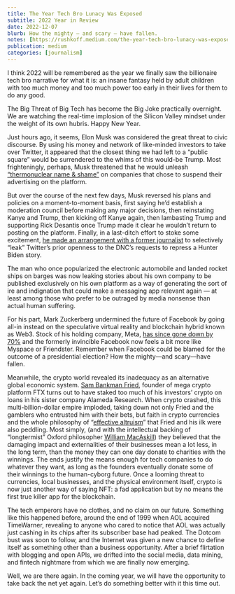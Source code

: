 ```yaml
---
title: The Year Tech Bro Lunacy Was Exposed
subtitle: 2022 Year in Review
date: 2022-12-07
blurb: How the mighty — and scary — have fallen.
notes: [https://rushkoff.medium.com/the-year-tech-bro-lunacy-was-exposed-fe220426397b](https://rushkoff.medium.com/the-year-tech-bro-lunacy-was-exposed-fe220426397b "https://rushkoff.medium.com/the-year-tech-bro-lunacy-was-exposed-fe220426397b")
publication: medium
categories: [journalism]
---
```


I think 2022 will be remembered as the year we finally saw the billionaire tech bro narrative for what it is: an insane fantasy held by adult children with too much money and too much power too early in their lives for them to do any good.

The Big Threat of Big Tech has become the Big Joke practically overnight. We are watching the real-time implosion of the Silicon Valley mindset under the weight of its own hubris. Happy New Year.

Just hours ago, it seems, Elon Musk was considered the great threat to civic discourse. By using his money and network of like-minded investors to take over Twitter, it appeared that the closest thing we had left to a “public square” would be surrendered to the whims of this would-be Trump. Most frighteningly, perhaps, Musk threatened that he would unleash [“thermonuclear name & shame”](https://www.fastcompany.com/90809125/elon-musk-thermonuclear-twitter-advertisers) on companies that chose to suspend their advertising on the platform.

But over the course of the next few days, Musk reversed his plans and policies on a moment-to-moment basis, first saying he’d establish a moderation council before making any major decisions, then reinstating Kanye and Trump, then kicking off Kanye again, then lambasting Trump and supporting Rick Desantis once Trump made it clear he wouldn’t return to posting on the platform. Finally, in a last-ditch effort to stoke some excitement, [he made an arrangement with a former journalist](https://gizmodo.com/twitter-files-hunter-biden-elon-musk-taibbi-explained-1849851303) to selectively “leak” Twitter’s prior openness to the DNC’s requests to repress a Hunter Biden story.

The man who once popularized the electronic automobile and landed rocket ships on barges was now leaking stories about his own company to be published exclusively on his own platform as a way of generating the sort of ire and indignation that could make a messaging app relevant again — at least among those who prefer to be outraged by media nonsense than actual human suffering.

For his part, Mark Zuckerberg undermined the future of Facebook by going all-in instead on the speculative virtual reality and blockchain hybrid known as Web3. Stock of his holding company, Meta, [has since gone down by 70%](https://www.theguardian.com/technology/2022/dec/07/metaverse-slow-death-facebook-losing-100bn-gamble-virtual-reality-mark-zuckerberg) and the formerly invincible Facebook now feels a bit more like Myspace or Friendster. Remember when Facebook could be blamed for the outcome of a presidential election? How the mighty—and scary—have fallen.

Meanwhile, the crypto world revealed its inadequacy as an alternative global economic system. [Sam Bankman Fried](https://www.nytimes.com/2022/11/14/technology/ftx-sam-bankman-fried-crypto-bankruptcy.html), founder of mega crypto platform FTX turns out to have staked too much of his investors’ crypto on loans in his sister company Alameda Research. When crypto crashed, this multi-billion-dollar empire imploded, taking down not only Fried and the gamblers who entrusted him with their bets, but faith in crypto currencies and the whole philosophy of “[effective altruism](https://www.newyorker.com/news/annals-of-inquiry/sam-bankman-fried-effective-altruism-and-the-question-of-complicity)” that Fried and his ilk were also peddling. Most simply, (and with the intellectual backing of “longtermist” Oxford philosopher [William MacAskill](https://www.coindesk.com/layer2/2022/11/22/who-is-william-macaskill-the-oxford-philosopher-who-shaped-sam-bankman-frieds-worldview/)) they believed that the damaging impact and externalities of their businesses mean a lot less, in the long term, than the money they can one day donate to charities with the winnings. The ends justify the means enough for tech companies to do whatever they want, as long as the founders eventually donate some of their winnings to the human-cyborg future. Once a looming threat to currencies, local businesses, and the physical environment itself, crypto is now just another way of saying NFT: a fad application but by no means the first true killer app for the blockchain.

The tech emperors have no clothes, and no claim on our future. Something like this happened before, around the end of 1999 when AOL acquired TimeWarner, revealing to anyone who cared to notice that AOL was actually just cashing in its chips after its subscriber base had peaked. The Dotcom bust was soon to follow, and the Internet was given a new chance to define itself as something other than a business opportunity. After a brief flirtation with blogging and open APIs, we drifted into the social media, data mining, and fintech nightmare from which we are finally now emerging.

Well, we are there again. In the coming year, we will have the opportunity to take back the net yet again. Let’s do something better with it this time out.
